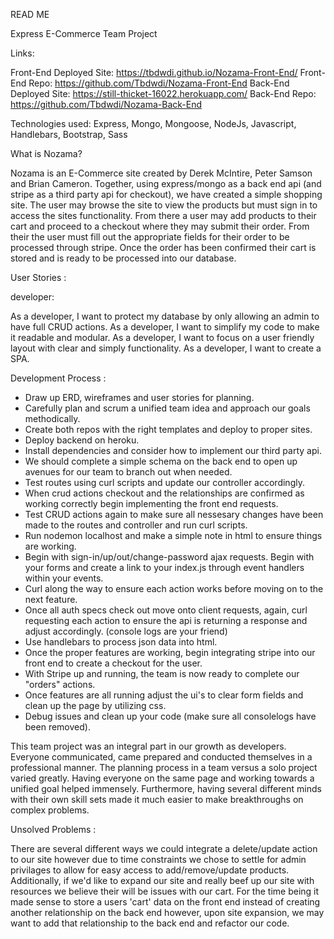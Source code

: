 READ ME

Express E-Commerce Team Project

Links:

Front-End Deployed Site:  https://tbdwdi.github.io/Nozama-Front-End/
Front-End Repo:  https://github.com/Tbdwdi/Nozama-Front-End
Back-End Deployed Site:  https://still-thicket-16022.herokuapp.com/
Back-End Repo:  https://github.com/Tbdwdi/Nozama-Back-End

Technologies used: Express, Mongo, Mongoose, NodeJs, Javascript, Handlebars, Bootstrap, Sass

What is Nozama?

Nozama is an E-Commerce site created by Derek McIntire, Peter Samson and Brian Cameron.  Together, using express/mongo as a back end api (and stripe as a third party api for checkout), we have created a simple shopping site.  The user may browse the site to view the products but must sign in to access the sites functionality.  From there a user may add products to their cart and proceed to a checkout where they may submit their order.  From their the user must fill out the appropriate fields for their order to be processed through stripe.  Once the order has been confirmed their cart is stored and is ready to be processed into our database.  

User Stories :


developer:

As a developer, I want to protect my database by only allowing an admin to have full CRUD actions.
As a developer, I want to simplify my code to make it readable and modular.
As a developer, I want to focus on a user friendly layout with clear and simply functionality.
As a developer, I want to create a SPA.

Development Process :

  -  Draw up ERD, wireframes and user stories for planning.
  -  Carefully plan and scrum a unified team idea and approach our goals methodically.
  -  Create both repos with the right templates and deploy to proper sites.
  -  Deploy backend on heroku.
  -  Install dependencies and consider how to implement our third party api.
  -  We should complete a simple schema on the back end to open up avenues for our team to branch out when needed.
  -  Test routes using curl scripts and update our controller accordingly.
  -  When crud actions checkout and the relationships are confirmed as working correctly begin implementing the front end requests.
  -  Test CRUD actions again to make sure all nessesary changes have been made to the routes and controller and run curl scripts.
  -  Run nodemon localhost and make a simple note in html to ensure things are working.
  -  Begin with sign-in/up/out/change-password ajax requests. Begin with your forms and create a link to your index.js through event handlers within     your  events.
  -  Curl along the way to ensure each action works before moving on to the next feature.
  -  Once all auth specs check out move onto client requests, again, curl requesting each action to ensure the api is returning a response and adjust  accordingly. (console logs are your friend)
  -  Use handlebars to process json data into html.
  -  Once the proper features are working, begin integrating stripe into our front end to create a checkout for the user.
  -  With Stripe up and running, the team is now ready to complete our "orders" actions.
  -  Once features are all running adjust the ui's to clear form fields and clean up the page by utilizing css.
  -  Debug issues and clean up your code (make sure all consolelogs have been removed).


This team project was an integral part in our growth as developers.  Everyone communicated, came prepared and conducted themselves in a professional manner.  The planning process in a team versus a solo project varied greatly.  Having everyone on the same page and working towards a unified goal helped immensely.  Furthermore, having several different minds with their own skill sets made it much easier to make breakthroughs on complex problems.

Unsolved Problems :

There are several different ways we could integrate a delete/update action to our site however due to time constraints we chose to settle for admin privilages to allow for easy access to add/remove/update products.  Additionally, if we'd like to expand our site and really beef up our site with resources we believe their will be issues with our cart.  For the time being it made sense to store a users 'cart' data on the front end instead of creating another relationship on the back end however, upon site expansion, we may want to add that relationship to the back end and refactor our code.
